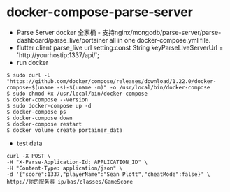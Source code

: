 # docker-compose-parse-server
* Parse Server docker 全家桶 - 支持nginx/mongodb/parse-server/parse-dashboard/parse_live/portainer all in one docker-compose.yml file.
* flutter client parse_live url setting:const String keyParseLiveServerUrl = 'http://yourhostip:1337/api/';
* run docker
```shell
$ sudo curl -L "https://github.com/docker/compose/releases/download/1.22.0/docker-compose-$(uname -s)-$(uname -m)" -o /usr/local/bin/docker-compose
$ sudo chmod +x /usr/local/bin/docker-compose
$ docker-compose --version
$ sudo docker-compose up -d 
$ docker-compose ps
$ docker-compose down
$ docker-compose restart
$ docker volume create portainer_data 
```
* test data
```shell
curl -X POST \
-H "X-Parse-Application-Id: APPLICATION_ID" \
-H "Content-Type: application/json" \
-d '{"score":1337,"playerName":"Sean Plott","cheatMode":false}' \
http://你的服务器 ip/bas/classes/GameScore
```

